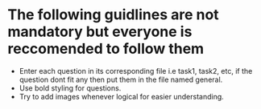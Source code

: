 # The following guidlines are not mandatory but everyone is reccomended to follow them

* Enter each question in its corresponding file i.e task1, task2, etc, if the question dont fit any then put them in the file named general.
* Use bold styling for questions.
* Try to add images whenever logical for easier understanding.
